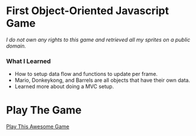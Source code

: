 # First Object-Oriented Javascript Game
  *I do not own any rights to this game and retrieved all my sprites on a public domain.*

### What I Learned
* How to setup data flow and functions to update per frame.
* Mario, Donkeykong, and Barrels are all objects that have their own data.
* Learned more about doing a MVC setup.

# Play The Game
[Play This Awesome Game](http://tiy-houseofkal-el-retro-mario-game.surge.sh)
